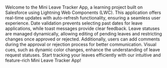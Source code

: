 Welcome to the Mini Leave Tracker App, a learning project built on Salesforce using Lightning Web Components (LWC). This application offers real-time updates with auto-refresh functionality, ensuring a seamless user experience. Date validation prevents selecting past dates for leave applications, while toast messages provide clear feedback. Leave statuses are managed dynamically, allowing editing of pending leaves and restricting changes once approved or rejected. Additionally, users can add comments during the approval or rejection process for better communication. Visual cues, such as dynamic color changes, enhance the understanding of leave request statuses. Start tracking your leaves efficiently with our intuitive and feature-rich Mini Leave Tracker App!
